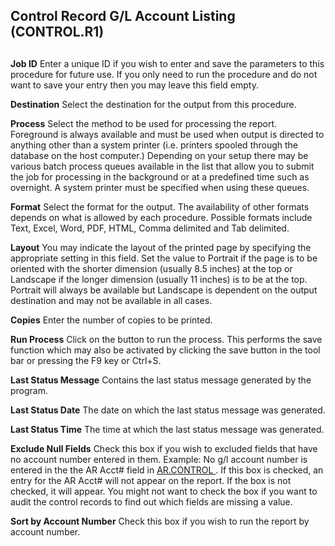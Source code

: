 ##  Control Record G/L Account Listing (CONTROL.R1)

<PageHeader />

##

<!-- TODO: add screenshot -->

**Job ID** Enter a unique ID if you wish to enter and save the parameters to
this procedure for future use. If you only need to run the procedure and do
not want to save your entry then you may leave this field empty.  
  
**Destination** Select the destination for the output from this procedure.  
  
**Process** Select the method to be used for processing the report. Foreground
is always available and must be used when output is directed to anything other
than a system printer (i.e. printers spooled through the database on the host
computer.) Depending on your setup there may be various batch process queues
available in the list that allow you to submit the job for processing in the
background or at a predefined time such as overnight. A system printer must be
specified when using these queues.  
  
**Format** Select the format for the output. The availability of other formats
depends on what is allowed by each procedure. Possible formats include Text,
Excel, Word, PDF, HTML, Comma delimited and Tab delimited.  
  
**Layout** You may indicate the layout of the printed page by specifying the
appropriate setting in this field. Set the value to Portrait if the page is to
be oriented with the shorter dimension (usually 8.5 inches) at the top or
Landscape if the longer dimension (usually 11 inches) is to be at the top.
Portrait will always be available but Landscape is dependent on the output
destination and may not be available in all cases.  
  
**Copies** Enter the number of copies to be printed.  
  
**Run Process** Click on the button to run the process. This performs the save
function which may also be activated by clicking the save button in the tool
bar or pressing the F9 key or Ctrl+S.  
  
**Last Status Message** Contains the last status message generated by the
program.  
  
**Last Status Date** The date on which the last status message was generated.  
  
**Last Status Time** The time at which the last status message was generated.  
  
**Exclude Null Fields** Check this box if you wish to excluded fields that have no account number entered in them. Example: No g/l account number is entered in the the AR Acct# field in [ AR.CONTROL ](../../../../../rover/AP-OVERVIEW/AP-ENTRY/CHECKS-E4/AR-CONTROL) . If this box is checked, an entry for the AR Acct# will not appear on the report. If the box is not checked, it will appear. You might not want to check the box if you want to audit the control records to find out which fields are missing a value.   
  
**Sort by Account Number** Check this box if you wish to run the report by
account number.  
  
  
<badge text= "Version 8.10.57" vertical="middle" />

<PageFooter />